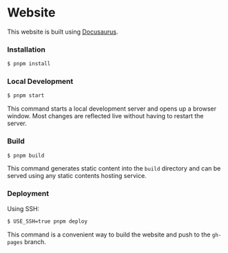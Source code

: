 # Website

This website is built using [Docusaurus](https://docusaurus.io).

### Installation

```sh
$ pnpm install
```

### Local Development

```sh
$ pnpm start
```

This command starts a local development server and opens up a browser window.
Most changes are reflected live without having to restart the server.

### Build

```sh
$ pnpm build
```

This command generates static content into the `build` directory and can be
served using any static contents hosting service.

### Deployment

Using SSH:

```sh
$ USE_SSH=true pnpm deploy
```

This command is a convenient way to build the website and push to the `gh-pages`
branch.
